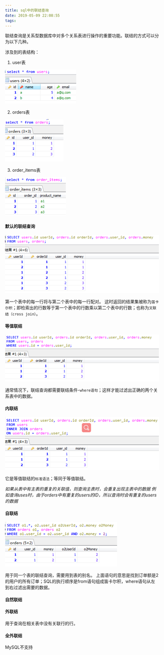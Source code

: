 ```yaml
---
title: sql中的联结查询
date: 2019-05-09 22:08:55
tags:
---
```


联结查询是关系型数据库中对多个关系表进行操作的重要功能。联结的方式可以分为以下几种。

<!-- more -->
涉及到的表结构：
1. user表

![](sql-join-query/sql-users.png)

2. orders表

![](sql-join-query/sql-orders.png)

3. order_items表

![](sql-join-query/sql-items.png)


#### 默认的联结查询
![](sql-join-query/sql-join-no-condition.png)

第一个表中的每一行将与第二个表中的每一行配对。
这时返回的结果集被称为`笛卡尔积`；即检索出的行数等于第一个表中的行数乘以第二个表中的行数；也称为`叉联结（cross join）`。

#### 等值联结
![](sql-join-query/sql-join-equal.png)

通常情况下，联结查询都需要联结条件-`where语句`；这样才能过滤出正确的两个关系表中的数据。

#### 内联结
![](sql-join-query/sql-join-inner.png)

它是等值联结的`标准语法`；等同于等值联结。

*如果从表中有主表的重复的关联值，则查询主表时，会重复出现主表中的数据*
*例如查询uses时，由于orders中有重复的users的ID，所以查询时会有重复的users的数据*

#### 自联结
![](sql-join-query/sql-join-self.png)

用于同一个表的联结查询，需要用到表的别名。
上面语句的意思是找到订单额是2的用户的所有订单；SQL的执行顺序是from语句组成笛卡尔积，where语句从左到右过滤出需要的数据。

#### 自然联结

#### 外联结
用于查询在相关表中没有关联行的行。

#### 全外联结
MySQL不支持